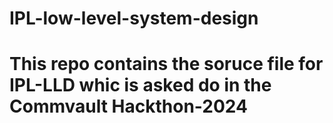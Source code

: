 # IPL-low-level-system-design
# This repo contains the soruce file for IPL-LLD whic is asked do in the Commvault Hackthon-2024
